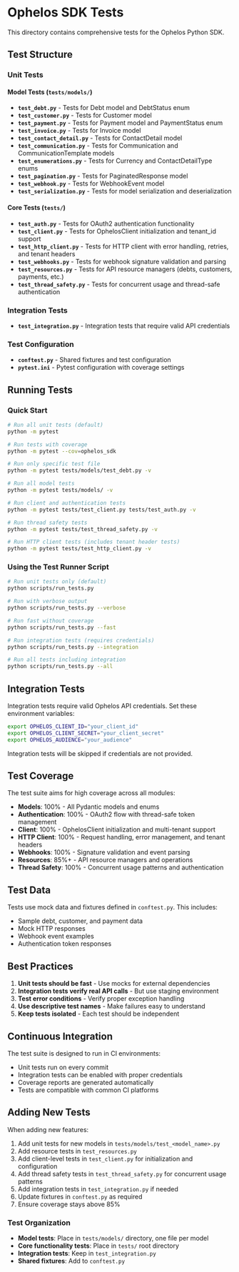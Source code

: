 # Ophelos SDK Tests

This directory contains comprehensive tests for the Ophelos Python SDK.

## Test Structure

### Unit Tests

#### Model Tests (`tests/models/`)
- **`test_debt.py`** - Tests for Debt model and DebtStatus enum
- **`test_customer.py`** - Tests for Customer model
- **`test_payment.py`** - Tests for Payment model and PaymentStatus enum
- **`test_invoice.py`** - Tests for Invoice model
- **`test_contact_detail.py`** - Tests for ContactDetail model
- **`test_communication.py`** - Tests for Communication and CommunicationTemplate models
- **`test_enumerations.py`** - Tests for Currency and ContactDetailType enums
- **`test_pagination.py`** - Tests for PaginatedResponse model
- **`test_webhook.py`** - Tests for WebhookEvent model
- **`test_serialization.py`** - Tests for model serialization and deserialization

#### Core Tests (`tests/`)
- **`test_auth.py`** - Tests for OAuth2 authentication functionality
- **`test_client.py`** - Tests for OphelosClient initialization and tenant_id support
- **`test_http_client.py`** - Tests for HTTP client with error handling, retries, and tenant headers
- **`test_webhooks.py`** - Tests for webhook signature validation and parsing
- **`test_resources.py`** - Tests for API resource managers (debts, customers, payments, etc.)
- **`test_thread_safety.py`** - Tests for concurrent usage and thread-safe authentication

### Integration Tests

- **`test_integration.py`** - Integration tests that require valid API credentials

### Test Configuration

- **`conftest.py`** - Shared fixtures and test configuration
- **`pytest.ini`** - Pytest configuration with coverage settings

## Running Tests

### Quick Start

```bash
# Run all unit tests (default)
python -m pytest

# Run tests with coverage
python -m pytest --cov=ophelos_sdk

# Run only specific test file
python -m pytest tests/models/test_debt.py -v

# Run all model tests
python -m pytest tests/models/ -v

# Run client and authentication tests
python -m pytest tests/test_client.py tests/test_auth.py -v

# Run thread safety tests
python -m pytest tests/test_thread_safety.py -v

# Run HTTP client tests (includes tenant header tests)
python -m pytest tests/test_http_client.py -v
```

### Using the Test Runner Script

```bash
# Run unit tests only (default)
python scripts/run_tests.py

# Run with verbose output
python scripts/run_tests.py --verbose

# Run fast without coverage
python scripts/run_tests.py --fast

# Run integration tests (requires credentials)
python scripts/run_tests.py --integration

# Run all tests including integration
python scripts/run_tests.py --all
```

## Integration Tests

Integration tests require valid Ophelos API credentials. Set these environment variables:

```bash
export OPHELOS_CLIENT_ID="your_client_id"
export OPHELOS_CLIENT_SECRET="your_client_secret"
export OPHELOS_AUDIENCE="your_audience"
```

Integration tests will be skipped if credentials are not provided.

## Test Coverage

The test suite aims for high coverage across all modules:

- **Models**: 100% - All Pydantic models and enums
- **Authentication**: 100% - OAuth2 flow with thread-safe token management
- **Client**: 100% - OphelosClient initialization and multi-tenant support
- **HTTP Client**: 100% - Request handling, error management, and tenant headers
- **Webhooks**: 100% - Signature validation and event parsing
- **Resources**: 85%+ - API resource managers and operations
- **Thread Safety**: 100% - Concurrent usage patterns and authentication

## Test Data

Tests use mock data and fixtures defined in `conftest.py`. This includes:

- Sample debt, customer, and payment data
- Mock HTTP responses
- Webhook event examples
- Authentication token responses

## Best Practices

1. **Unit tests should be fast** - Use mocks for external dependencies
2. **Integration tests verify real API calls** - But use staging environment
3. **Test error conditions** - Verify proper exception handling
4. **Use descriptive test names** - Make failures easy to understand
5. **Keep tests isolated** - Each test should be independent

## Continuous Integration

The test suite is designed to run in CI environments:

- Unit tests run on every commit
- Integration tests can be enabled with proper credentials
- Coverage reports are generated automatically
- Tests are compatible with common CI platforms

## Adding New Tests

When adding new features:

1. Add unit tests for new models in `tests/models/test_<model_name>.py`
2. Add resource tests in `test_resources.py`
3. Add client-level tests in `test_client.py` for initialization and configuration
4. Add thread safety tests in `test_thread_safety.py` for concurrent usage patterns
5. Add integration tests in `test_integration.py` if needed
6. Update fixtures in `conftest.py` as required
7. Ensure coverage stays above 85%

### Test Organization

- **Model tests**: Place in `tests/models/` directory, one file per model
- **Core functionality tests**: Place in `tests/` root directory
- **Integration tests**: Keep in `test_integration.py`
- **Shared fixtures**: Add to `conftest.py` 